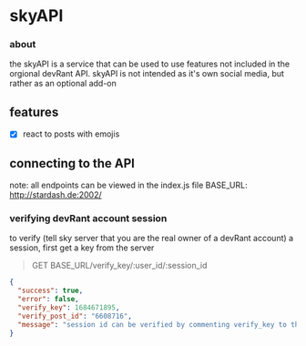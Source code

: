 # skyAPI
### about
the skyAPI is a service that can be used to use features not included in the orgional devRant API. skyAPI is not intended as it's own social media, but rather as an optional add-on

## features
- [x] react to posts with emojis

## connecting to the API
note: all endpoints can be viewed in the index.js file
BASE_URL: http://stardash.de:2002/

### verifying devRant account session
to verify (tell sky server that you are the real owner of a devRant account) a session, first get a key from the server
> GET BASE_URL/verify_key/:user_id/:session_id
```json
{
  "success": true,
  "error": false,
  "verify_key": 1684671895,
  "verify_post_id": "6608716",
  "message": "session id can be verified by commenting verify_key to the verify rant"
}

```
